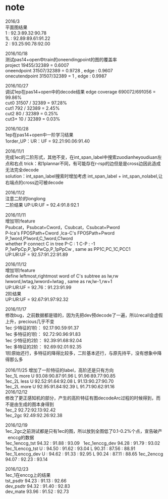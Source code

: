 # note
2016/3  
平面图结果  
1  : 92.3:89.32:90.78  
1L : 92.89:89.61:91.22   
2  : 93.25:90.78:92.00  

2016/10/18  
测试pas14+open中train的oneendingpoint的图的覆盖率  
project 19455/32389 = 0.6007  
oneendpoint 31507/32389 = 0.9728 , edge : 0.9607  
onecutendpoint 31507/32389 = 1 , edge : 0.9987

2016/10/27  
调试1ep在pas14+open中的decode结果
edge coverage 690072/691056 = 99.86%  
cut0 31507 / 32389 = 97.28%  
cut1 792 / 32389 = 2.45%  
cut2 80 / 32389 = 0.25%  
cut3+ 10 / 32389 = 0.03%  

2016/10/28  
1ep在pas14+open中一阶学习结果  
1order_UP：UR：UF = 92.21:90.06:91.40  

2016/11/1  
完成1ec的二阶形式，其他不变，在int_span_label中搜索zuodianheyoudiuan左点和右点
trick：和1plannar不同，有可能存在r-rsp的边但是是cross边因此造成无法完全decode  
solution：int_span_label搜索时增加考虑 int_span_label + int_span_nolabel,让右端点的cross边可被decode  

2016/11/2  
注意二阶的longlong  
二阶结果 UP:UR:UF = 92.4:91.8:92.1  

2016/11/11  
增加1阶feature  
Psubcat，Psubcat+Cword，Csubcat，Csubcat+Pword  
P-lca's FPOSPath+Cword ,lca-C's FPOSPath+Pword   
P_1word,P1word,C_1word,C1word  
whether P connect C in tree P-C : 1 C-P : -1  
P_1wPpCp,P_1pPwCp,P_1pPpCw , same as PP1C,PC_1C,PCC1  
UP:UR:UF = 92.57:91.22:91.89  

2016/11/12  
增加1阶feature  
define leftmost,rightmost word of C's subtree as lw,rw  
lwword,lwtag,lwword+lwtag , same as rw,lw-1,rw+1  
UP:UR:UF = 92.76：91.23:91.99  
2阶结果  
UP:UR:UF = 92.67:91.97:92.32

2016/11/17  
修改bug，之前数据都是错的，因为先把dev预decode了一遍，所以recall会虚假上升，precious几乎不变  
1ec 少特征的1阶： 92.17:90.59:91.37  
1ec 多特征的1阶： 92.72:90.96:91.83  
1ec 少特征的2阶： 92.39:91.68:92.04  
1ec 多特征的2阶： 92.69:92.01:92.35  
1阶原始还行，多特征的降得比较多，二阶基本还行，与原先持平，没有想象中降得那么多  

2016/11/25
增加了一阶特征的label，高阶还是只有方向  
1ec_1L more  U 93.08:90.87:91.96 L 91.96:89.77:90.85  
1ec_2L less  U 92.52:91.64:92.08 L 91.13:90.27:90.70  
1ec_2L more  U 92.95:91.84:92.39 L 91.71:90.62:91.16   
2016/12/12  
修改了更正感知机的部分，产生的高阶特征有图decodeArc过程的时候得到，而不是由生成的图本身得到  
1ec_2 92.72:92.13:92.42  
1ec_2gc 92.49:92.26:92.38  

2016/12/19  
1ec_2gc之前测试都是只有1ec的图，所以放到全图低了0.1-0.2%个点，宣告破产  
enccg的数据  
1ec_1enccg_tst 94.32 : 91.88 : 93.09  
1ec_1enccg_dev 94.28 : 91.79 : 93.02  
1ec_1Lenccg_tst U : 94.50 : 91.62 : 93.04 L 90.31 : 87.56 : 88.91
1ec_1Lenccg_dev U : 94.62 : 91.33 : 92.95 L 90.24 : 87.11 : 88.65
1ec_2enccg 94.07 : 92.23 : 93.14  

2016/12/23  
1ec_1在enccg上的结果  
tst_psdtr 94.23 : 91.13 : 92.66  
dev_psdtr 94.32 : 91.40 : 92.83  
dev_mate  93.96 : 91.52 : 92.73  
